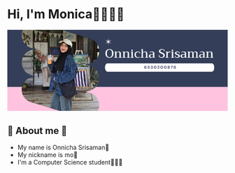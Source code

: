 # Hi, I'm Monica👋🏼🧕🏼
![momo.png](./img/pic.png)
## 🎀 About me 🎀
- My name is Onnicha Srisaman🫧
- My nickname is mo🍒
- I'm a Computer Science student👩🏻‍💻
